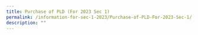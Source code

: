 ```yaml
---
title: Purchase of PLD (For 2023 Sec 1)
permalink: /information-for-sec-1-2023/Purchase-of-PLD-For-2023-Sec-1/
description: ""
---
```

